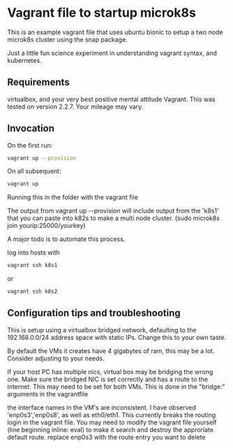 # Vagrant file to startup microk8s

This is an example vagrant file that uses ubuntu bionic to setup a two node microk8s cluster using the snap package.

Just a little fun science experiment in understanding vagrant syntax, and kubernetes.

## Requirements

virtualbox, and your very best positive mental attitude
Vagrant. This was tested on version 2.2.7. Your mileage may vary.

## Invocation

On the first run:

```bash
vagrant up --provision
```

On all subsequent:

```bash
vagrant up
```

Running this in the folder with the vagrant file

The output from vagrant up --provision will include output from the 'k8s1' that you can paste into k82s to make a multi node cluster. (sudo microk8s join yourip:25000/yourkey)

A major todo is to automate this process.

log into hosts with

```bash
vagrant ssh k8s1
```

or

```bash
vagrant ssh k8s2
```

## Configuration tips and troubleshooting

This is setup using a virtualbox bridged network, defaulting to the 192.168.0.0/24 address space with static IPs. Change this to your own taste.

By default the VMs it creates have 4 gigabytes of ram, this may be a lot. Consider adjusting to your needs.

If your host PC has multiple nics, virtual box may be bridging the wrong one. Make sure the bridged NIC is set correctly and has a route to the internet. This may need to be set for both VMs.
This is done in the "bridge:" arguments in the vagrantfile

the interface names in the VM's are inconsistent. I have observed 'enp0s3','enp0s8', as well as eth0/eth1. This currently breaks the routing login in the vagrant file.
You may need to modify the vagrant file yourself (line beginning inline: eval) to make it search and destroy the approriate default route. replace enp0s3 with the route entry you want to delete
